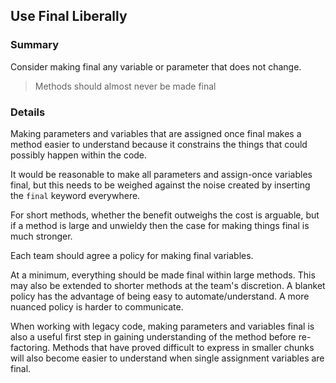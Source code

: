 ## Use Final Liberally

### Summary

Consider making final any variable or parameter that does not change. 

> Methods should almost never be made final

### Details

Making parameters and variables that are assigned once final makes a method easier to understand because it constrains the things that could possibly happen within the code.

It would be reasonable to make all parameters and assign-once variables final, but this needs to be weighed against the noise created by inserting the `final` keyword everywhere.

For short methods, whether the benefit outweighs the cost is arguable, but if a method is large and unwieldy then the case for making things final is much stronger.

Each team should agree a policy for making final variables.

At a minimum, everything should be made final within large methods. This may also be extended to shorter methods at the team's discretion. A blanket policy has the advantage of being easy to automate/understand. A more nuanced policy is harder to communicate.

When working with legacy code, making parameters and variables final is also a useful first step in gaining understanding of the method before re-factoring. Methods that have proved difficult to express in smaller chunks will also become easier to understand when single assignment variables are final.
